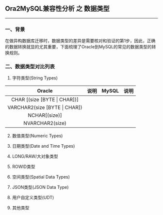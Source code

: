 ## Ora2MySQL兼容性分析 之 数据类型
---

### 一、背景
  在做异构数据库迁移时，数据类型的差异是需要核对和验证的第1步，因此，正确的数据转换就显的尤其重要，下面梳理了Oracle到MySQL的常见的数据类型的转换规则。
### 二、数据类型对比列表

1. 字符类型(String Types)

|Oracle|说明|MySQL|说明|
|:-:|-|-|-|
|CHAR [(size [BYTE \| CHAR])]||||
|VARCHAR2(size [BYTE \| CHAR])||||
|NCHAR[(size)]||||
|NVARCHAR2(size)||||


2. 数值类型(Numeric Types)



3. 日期类型(Date and Time Types)



4. LONG/RAW/大对象类型



5. ROWID类型
   
   

6. 空间类型(Spatial Data Types)


7. JSON类型(JSON Data Type)


8. 用户自定义类型(UDT)

9. 其他类型

